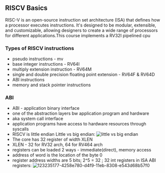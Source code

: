 ## RISCV Basics
RISC-V is an open-source instruction set architecture (ISA) that defines how a processor executes instructions. It's designed to be modular, extensible, and customizable, allowing designers to create a wide range of processors for different applications.This course implements a RV32I pipelined cpu
### Types of RISCV instructions
- pseudo instructions - mv
- base integer instructions - RV64I
- multiply extension instruction - RV64M
- single and double precision floating point extension - RV64F & RV64D
- ABI instructions
- memory and stack pointer instructions
### ABI
- ABI - application binary interface
- one of the abstraction layers bw application program and hardware
- aka system call interface
- application programs have access to hardware resources through syscalls
- RISCV is little endian
Little vs big endian:
![little vs big endian](https://github.com/user-attachments/assets/05ac980e-bf8c-46db-a252-547a1e3c283e)
- The core has 32 register of width XLEN
- XLEN - 32 for RV32 arch, 64 for RV464 arch
- registers can be loaded 2 ways - immediate(direct), memory access
- address of word is the location of the byte 0
- register address widths are 5 bits; 2^5 = 32 ; 32 int registers in ISA
ABI registers:
![123235177-4258e780-d4f9-11eb-8308-e543d68b57f0](https://github.com/user-attachments/assets/0e0f387d-4f6b-491e-a736-d140cdb1e86c)
